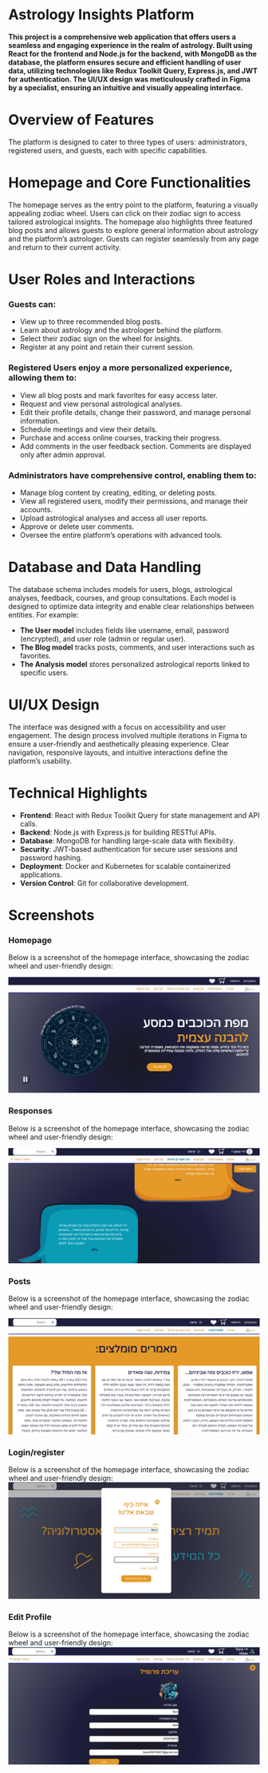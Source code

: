 # Astrology Insights Platform  
**This project is a comprehensive web application that offers users a seamless and engaging experience in the realm of astrology. Built using React for the frontend and Node.js for the backend, with MongoDB as the database, the platform ensures secure and efficient handling of user data, utilizing technologies like Redux Toolkit Query, Express.js, and JWT for authentication. The UI/UX design was meticulously crafted in Figma by a specialist, ensuring an intuitive and visually appealing interface.**  

# Overview of Features  
The platform is designed to cater to three types of users: administrators, registered users, and guests, each with specific capabilities.  

# Homepage and Core Functionalities  
The homepage serves as the entry point to the platform, featuring a visually appealing zodiac wheel. Users can click on their zodiac sign to access tailored astrological insights. The homepage also highlights three featured blog posts and allows guests to explore general information about astrology and the platform’s astrologer. Guests can register seamlessly from any page and return to their current activity.  

# User Roles and Interactions  

### Guests can:  
- View up to three recommended blog posts.  
- Learn about astrology and the astrologer behind the platform.  
- Select their zodiac sign on the wheel for insights.  
- Register at any point and retain their current session.  

### Registered Users enjoy a more personalized experience, allowing them to:  
- View all blog posts and mark favorites for easy access later.  
- Request and view personal astrological analyses.  
- Edit their profile details, change their password, and manage personal information.  
- Schedule meetings and view their details.  
- Purchase and access online courses, tracking their progress.  
- Add comments in the user feedback section. Comments are displayed only after admin approval.  

### Administrators have comprehensive control, enabling them to:  
- Manage blog content by creating, editing, or deleting posts.  
- View all registered users, modify their permissions, and manage their accounts.  
- Upload astrological analyses and access all user reports.  
- Approve or delete user comments.  
- Oversee the entire platform’s operations with advanced tools.  

# Database and Data Handling  
The database schema includes models for users, blogs, astrological analyses, feedback, courses, and group consultations. Each model is designed to optimize data integrity and enable clear relationships between entities. For example:  

- **The User model** includes fields like username, email, password (encrypted), and user role (admin or regular user).  
- **The Blog model** tracks posts, comments, and user interactions such as favorites.  
- **The Analysis model** stores personalized astrological reports linked to specific users.  

# UI/UX Design  
The interface was designed with a focus on accessibility and user engagement. The design process involved multiple iterations in Figma to ensure a user-friendly and aesthetically pleasing experience. Clear navigation, responsive layouts, and intuitive interactions define the platform’s usability.  

# Technical Highlights  
- **Frontend**: React with Redux Toolkit Query for state management and API calls.  
- **Backend**: Node.js with Express.js for building RESTful APIs.  
- **Database**: MongoDB for handling large-scale data with flexibility.  
- **Security**: JWT-based authentication for secure user sessions and password hashing.  
- **Deployment**: Docker and Kubernetes for scalable containerized applications.  
- **Version Control**: Git for collaborative development.  

# Screenshots
### Homepage
Below is a screenshot of the homepage interface, showcasing the zodiac wheel and user-friendly design:

![Homepage Interface](assets/images/homepage.png)

### Responses
Below is a screenshot of the homepage interface, showcasing the zodiac wheel and user-friendly design:

![responses Interface](assets/images/responses.png)

### Posts
Below is a screenshot of the homepage interface, showcasing the zodiac wheel and user-friendly design:

![posts Interface](assets/images/posts.png)

### Login/register
Below is a screenshot of the homepage interface, showcasing the zodiac wheel and user-friendly design:
![Login/register Interface](assets/images/register.png)

### Edit Profile
Below is a screenshot of the homepage interface, showcasing the zodiac wheel and user-friendly design:
![Edit Profile Interface](assets/images/edit_profile.png)



